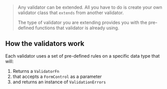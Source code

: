> Any validator can be extended. All you have to do is create your own validator class that `extends` from another validator.
> 
> The type of validator you are extending provides you with the pre-defined functions that validator is already using.

## How the validators work
Each validator uses a set of pre-defined rules on a specific data type that will:
1. Returns a `ValidatorFn` 
2. that accepts a `FormControl` as a parameter
3. and returns an instance of `ValidationErrors`
